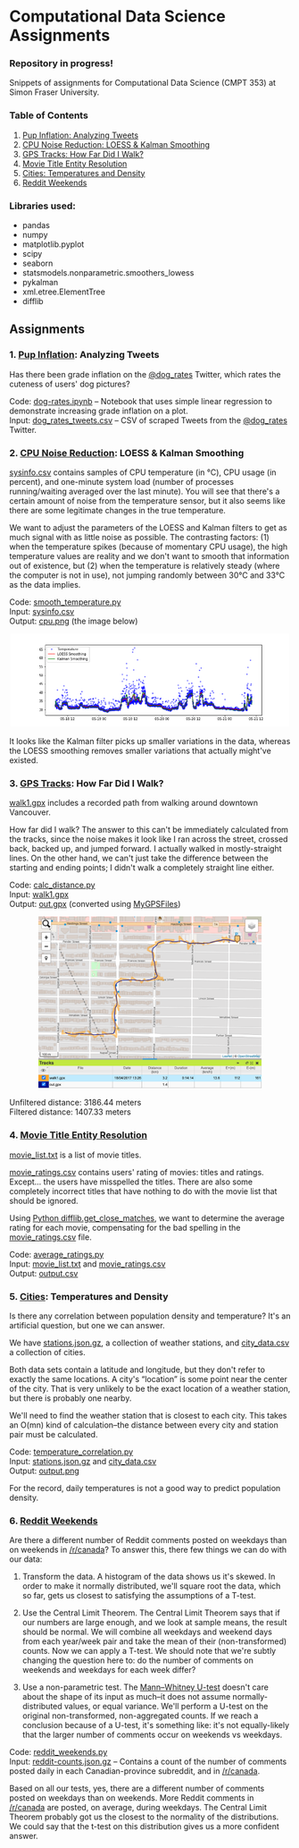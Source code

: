 # Computational Data Science Assignments

### Repository in progress! 

Snippets of assignments for Computational Data Science (CMPT 353) at Simon Fraser University.

### Table of Contents
1. [Pup Inflation: Analyzing Tweets](https://github.com/jeanetteandrews/ComputationalDataScience#1-pup-inflation-analyzing-tweets)
2. [CPU Noise Reduction: LOESS & Kalman Smoothing](https://github.com/jeanetteandrews/ComputationalDataScience#2-cpu-noise-reduction-loess--kalman-smoothing)
3. [GPS Tracks: How Far Did I Walk?](https://github.com/jeanetteandrews/ComputationalDataScience#3-gps-tracks-how-far-did-i-walk)
4. [Movie Title Entity Resolution](https://github.com/jeanetteandrews/ComputationalDataScience#4-movie-title-entity-resolution)
5. [Cities: Temperatures and Density](https://github.com/jeanetteandrews/ComputationalDataScience/blob/master/README.md#5-cities-temperatures-and-density)
6. [Reddit Weekends](https://github.com/jeanetteandrews/ComputationalDataScience/blob/master/README.md#6-reddit-weekends)

### Libraries used:
* pandas
* numpy 
* matplotlib.pyplot
* scipy
* seaborn
* statsmodels.nonparametric.smoothers_lowess
* pykalman
* xml.etree.ElementTree 
* difflib

## Assignments

### 1. [Pup Inflation](https://github.com/jeanetteandrews/ComputationalDataScience/tree/master/1_PupInflation): Analyzing Tweets

Has there been grade inflation on the [@dog_rates](https://twitter.com/dog_rates) Twitter, which rates the cuteness of users' dog pictures?

Code: [dog-rates.ipynb](https://github.com/jeanetteandrews/ComputationalDataScience/blob/master/1_PupInflation/dog-rates.ipynb) – Notebook that uses simple linear regression to demonstrate increasing grade inflation on a plot. <br />
Input: [dog_rates_tweets.csv](https://github.com/jeanetteandrews/ComputationalDataScience/blob/master/1_PupInflation/dog_rates_tweets.csv) – CSV of scraped Tweets from the [@dog_rates](https://twitter.com/dog_rates) Twitter.

### 2. [CPU Noise Reduction](https://github.com/jeanetteandrews/ComputationalDataScience/tree/master/2_CPUNoiseReduction): LOESS & Kalman Smoothing

[sysinfo.csv](https://github.com/jeanetteandrews/ComputationalDataScience/blob/master/2_CPUNoiseReduction/sysinfo.csv) contains samples of CPU temperature (in °C), CPU usage (in percent), and one-minute system load (number of processes running/waiting averaged over the last minute). You will see that there's a certain amount of noise from the temperature sensor, but it also seems like there are some legitimate changes in the true temperature.

We want to adjust the parameters of the LOESS and Kalman filters to get as much signal with as little noise as possible. The contrasting factors: (1) when the temperature spikes (because of momentary CPU usage), the high temperature values are reality and we don't want to smooth that information out of existence, but (2) when the temperature is relatively steady (where the computer is not in use), not jumping randomly between 30°C and 33°C as the data implies.

Code: [smooth_temperature.py](https://github.com/jeanetteandrews/ComputationalDataScience/blob/master/2_CPUNoiseReduction/smooth_temperature.py) <br />
Input: [sysinfo.csv](https://github.com/jeanetteandrews/ComputationalDataScience/blob/master/2_CPUNoiseReduction/sysinfo.csv) <br />
Output: [cpu.png](https://github.com/jeanetteandrews/ComputationalDataScience/blob/master/2_CPUNoiseReduction/cpu.png) (the image below)

<p align="center">
<img src="https://github.com/jeanetteandrews/ComputationalDataScience/blob/master/2_CPUNoiseReduction/cpu.png" width="500"/>
</p>

It looks like the Kalman filter picks up smaller variations in the data, whereas the LOESS smoothing removes smaller variations that actually might've existed.

### 3. [GPS Tracks](https://github.com/jeanetteandrews/ComputationalDataScience/tree/master/3_GPSTracks): How Far Did I Walk?

[walk1.gpx](https://github.com/jeanetteandrews/ComputationalDataScience/blob/master/3_GPSTracks/walk1.gpx) includes a recorded path from walking around downtown Vancouver.

How far did I walk? The answer to this can't be immediately calculated from the tracks, since the noise makes it look like I ran across the street, crossed back, backed up, and jumped forward. I actually walked in mostly-straight lines. On the other hand, we can't just take the difference between the starting and ending points; I didn't walk a completely straight line either.

Code: [calc_distance.py](https://github.com/jeanetteandrews/ComputationalDataScience/blob/master/3_GPSTracks/calc_distance.py) <br />
Input: [walk1.gpx](https://github.com/jeanetteandrews/ComputationalDataScience/blob/master/3_GPSTracks/walk1.gpx) <br />
Output: [out.gpx](https://github.com/jeanetteandrews/ComputationalDataScience/blob/master/3_GPSTracks/out.gpx) (converted using [MyGPSFiles](http://www.mygpsfiles.com/app/))

<p align="center">
<img src="https://github.com/jeanetteandrews/ComputationalDataScience/blob/master/3_GPSTracks/MyGPSFiles.png" width="400"/>
</p>

Unfiltered distance: 3186.44 meters <br />
Filtered distance: 1407.33 meters

### 4. [Movie Title Entity Resolution](https://github.com/jeanetteandrews/ComputationalDataScience/tree/master/4_MovieTitleEntityResolution)

[movie_list.txt](https://github.com/jeanetteandrews/ComputationalDataScience/blob/master/4_MovieTitleEntityResolution/movie_list.txt) is a list of movie titles.

[movie_ratings.csv](https://github.com/jeanetteandrews/ComputationalDataScience/blob/master/4_MovieTitleEntityResolution/movie_ratings.csv)  contains users' rating of movies: titles and ratings. Except... the users have misspelled the titles. There are also some completely incorrect titles that have nothing to do with the movie list that should be ignored.

Using [Python difflib.get_close_matches](https://docs.python.org/3/library/difflib.html#difflib.get_close_matches), we want to determine the average rating for each movie, compensating for the bad spelling in the [movie_ratings.csv](https://github.com/jeanetteandrews/ComputationalDataScience/blob/master/4_MovieTitleEntityResolution/movie_ratings.csv) file.

Code: [average_ratings.py](https://github.com/jeanetteandrews/ComputationalDataScience/blob/master/4_MovieTitleEntityResolution/average_ratings.py) <br />
Input: [movie_list.txt](https://github.com/jeanetteandrews/ComputationalDataScience/blob/master/4_MovieTitleEntityResolution/movie_list.txt) and [movie_ratings.csv](https://github.com/jeanetteandrews/ComputationalDataScience/blob/master/4_MovieTitleEntityResolution/movie_ratings.csv) <br />
Output: [output.csv](https://github.com/jeanetteandrews/ComputationalDataScience/blob/master/4_MovieTitleEntityResolution/output.csv)

### 5. [Cities](https://github.com/jeanetteandrews/ComputationalDataScience/tree/master/5_CitiesTempAndDensity): Temperatures and Density

Is there any correlation between population density and temperature? It's an artificial question, but one we can answer.

We have [stations.json.gz](https://github.com/jeanetteandrews/ComputationalDataScience/blob/master/5_CitiesTempAndDensity/stations.json.gz), a collection of weather stations, and [city_data.csv](https://github.com/jeanetteandrews/ComputationalDataScience/blob/master/5_CitiesTempAndDensity/city_data.csv) a collection of cities.

Both data sets contain a latitude and longitude, but they don't refer to exactly the same locations. A city's “location” is some point near the center of the city. That is very unlikely to be the exact location of a weather station, but there is probably one nearby.

We'll need to find the weather station that is closest to each city. This takes an O(mn) kind of calculation–the distance between every city and station pair must be calculated. 

Code: [temperature_correlation.py](https://github.com/jeanetteandrews/ComputationalDataScience/blob/master/5_CitiesTempAndDensity/temperature_correlation.py) <br />
Input: [stations.json.gz](https://github.com/jeanetteandrews/ComputationalDataScience/blob/master/5_CitiesTempAndDensity/stations.json.gz) and [city_data.csv](https://github.com/jeanetteandrews/ComputationalDataScience/blob/master/5_CitiesTempAndDensity/city_data.csv) <br />
Output: [output.png](https://github.com/jeanetteandrews/ComputationalDataScience/blob/master/5_CitiesTempAndDensity/output.png)

For the record, daily temperatures is not a good way to predict population density.

### 6. [Reddit Weekends](https://github.com/jeanetteandrews/ComputationalDataScience/tree/master/6_RedditWeekends)

Are there a different number of Reddit comments posted on weekdays than on weekends in [/r/canada](https://www.reddit.com/r/canada/)? To answer this, there few things we can do with our data:

1. Transform the data. A histogram of the data shows us it's skewed. In order to make it normally distributed, we'll square root the data, which so far, gets us closest to satisfying the assumptions of a T-test.

2. Use the Central Limit Theorem. The Central Limit Theorem says that if our numbers are large enough, and we look at sample means, the result should be normal. We will combine all weekdays and weekend days from each year/week pair and take the mean of their (non-transformed) counts. Now we can apply a T-test. We should note that we're subtly changing the question here to: do the number of comments on weekends and weekdays for each week differ?

3. Use a non-parametric test. The [Mann–Whitney U-test](https://en.wikipedia.org/wiki/Mann%E2%80%93Whitney_U_test) doesn't care about the shape of its input as much–it does not assume normally-distributed values, or equal variance. We'll perform a U-test on the original non-transformed, non-aggregated counts. If we reach a conclusion because of a U-test, it's something like: it's not equally-likely that the larger number of comments occur on weekends vs weekdays.

Code: [reddit_weekends.py](https://github.com/jeanetteandrews/ComputationalDataScience/blob/master/6_RedditWeekends/reddit_weekends.py) <br />
Input: [reddit-counts.json.gz](https://github.com/jeanetteandrews/ComputationalDataScience/blob/master/6_RedditWeekends/reddit-counts.json.gz) – Contains a count of the number of comments posted daily in each Canadian-province subreddit, and in [/r/canada](https://www.reddit.com/r/canada/).

Based on all our tests, yes, there are a different number of comments posted on weekdays than on weekends. More Reddit comments in [/r/canada](https://www.reddit.com/r/canada/) are posted, on average, during weekdays. The Central Limit Theorem probably got us the closest to the normality of the distributions. We could say that the t-test on this distribution gives us a more confident answer.

